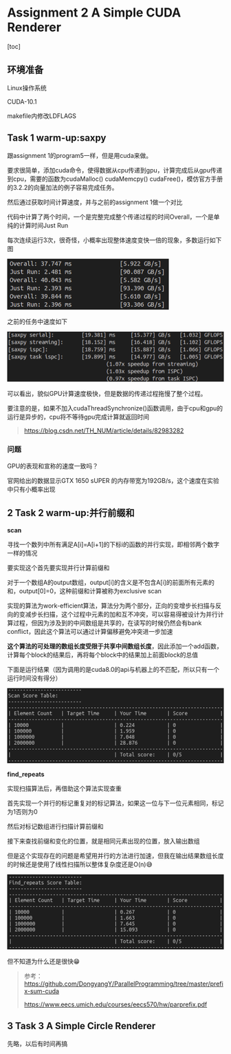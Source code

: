 # Assignment 2 A Simple CUDA Renderer

[toc]

## 环境准备

Linux操作系统

CUDA-10.1

makefile内修改LDFLAGS



## Task 1 warm-up:saxpy

跟assignment 1的program5一样，但是用cuda来做。

要求很简单，添加cuda命令，使得数据从cpu传递到gpu，计算完成后从gpu传递到cpu，需要的函数为cudaMalloc() cudaMemcpy() cudaFree()，模仿官方手册的3.2.2的向量加法的例子容易完成任务。

然后通过获取时间计算速度，并与之前的assignment 1做一个对比

代码中计算了两个时间，一个是完整完成整个传递过程的时间Overall，一个是单纯的计算时间Just Run

每次连续运行3次，很奇怪，小概率出现整体速度变快一倍的现象，多数运行如下图

![image-20201113213139027](figs/3.png)

之前的任务中速度如下

![image-20201113213401757](figs/4.png)

可以看出，貌似GPU计算速度极快，但是数据的传递过程拖慢了整个过程。

要注意的是，如果不加入cudaThreadSynchronize()函数调用，由于cpu和gpu的运行是异步的，cpu将不等待gpu完成计算就返回时间

> https://blog.csdn.net/TH_NUM/article/details/82983282

### 问题

GPU的表现和宣称的速度一致吗？

官网给出的数据显示GTX 1650 sUPER 的内存带宽为192GB/s，这个速度在实验中只有小概率出现



## 2 Task 2 warm-up:并行前缀和

**scan**

寻找一个数列中所有满足A[i]=A[i+1]的下标i的函数的并行实现，即相邻两个数字一样的情况

要实现这个首先要实现并行计算前缀和

对于一个数组A的output数组，output[i]的含义是不包含A[i]的前面所有元素的和，output[0]=0，这种前缀和计算被称为exclusive scan

实现的算法为work-efficient算法，算法分为两个部分，正向的变增步长扫描与反向的变减步长扫描，这个过程中元素的加和互不冲突，可以容易得被设计为并行计算过程，但因为涉及到的中间数组是共享的，在读写的时候仍然会有bank conflict，因此这个算法可以通过计算偏移避免冲突进一步加速

**这个算法的可处理的数组长度受限于共享中间数组长度**，因此添加一个add函数，计算每个block的结果后，再将每个block中的结果加上前面block的总值

下面是运行结果（因为调用的是cuda8.0的api与机器上的不匹配，所以只有一个运行时间没有得分）

![image-20210820211933967](figs/1.png)

**find_repeats**

实现扫描算法后，再借助这个算法实现查重

首先实现一个并行的标记重复对的标记算法，如果这一位与下一位元素相同，标记为1否则为0

然后对标记数组进行扫描计算前缀和

接下来查找前缀和变化的位置，就是相同元素出现的位置，放入输出数组

但是这个实现存在的问题是希望用并行的方法进行加速，但我在输出结果数组长度的时候还是使用了线性扫描所以整体复杂度还是O(n):sweat_smile:

![image-20210820213339691](figs/2.png)

但不知道为什么还是很快:grin:

> 参考：https://github.com/DongyangY/ParallelProgramming/tree/master/prefix-sum-cuda
>
> https://www.eecs.umich.edu/courses/eecs570/hw/parprefix.pdf

## 3 Task 3 A Simple Circle Renderer

先略，以后有时间再搞


